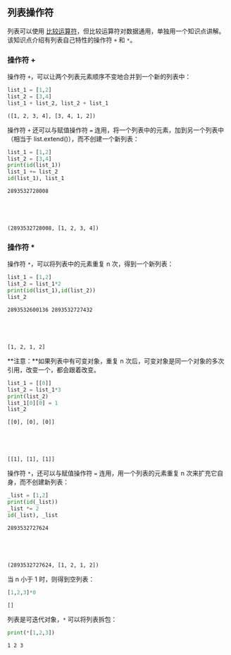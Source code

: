 ## 列表操作符

列表可以使用 [比较运算符](https://xue.cn/hub/reader?bookId=64&path=xue_python_kp/09_operator/02_compare.ipynb)，但比较运算符对数据通用，单独用一个知识点讲解。该知识点介绍有列表自己特性的操作符 `+` 和 `*`。

### 操作符 +

操作符 `+`，可以让两个列表元素顺序不变地合并到一个新的列表中：


```python
list_1 = [1,2]
list_2 = [3,4]
list_1 + list_2, list_2 + list_1
```




    ([1, 2, 3, 4], [3, 4, 1, 2])



操作符 `+` 还可以与赋值操作符 `=` 连用，将一个列表中的元素，加到另一个列表中（相当于 list.extend()），而不创建一个新列表：


```python
list_1 = [1,2]
list_2 = [3,4]
print(id(list_1))
list_1 += list_2
id(list_1), list_1
```

    2893532728008
    




    (2893532728008, [1, 2, 3, 4])



### 操作符 *

操作符 `*`，可以将列表中的元素重复 n 次，得到一个新列表：


```python
list_1 = [1,2]
list_2 = list_1*2
print(id(list_1),id(list_2))
list_2
```

    2893532600136 2893532727432
    




    [1, 2, 1, 2]



**注意：**如果列表中有可变对象，重复 n 次后，可变对象是同一个对象的多次引用，改变一个，都会跟着改变。


```python
list_1 = [[0]]
list_2 = list_1*3
print(list_2)
list_1[0][0] = 1
list_2
```

    [[0], [0], [0]]
    




    [[1], [1], [1]]



操作符 `*`，还可以与赋值操作符 `=` 连用，用一个列表的元素重复 n 次来扩充它自身，而不创建新列表：


```python
_list = [1,2]
print(id(_list))
_list *= 2
id(_list), _list
```

    2893532727624
    




    (2893532727624, [1, 2, 1, 2])



当 n 小于 1 时，则得到空列表：


```python
[1,2,3]*0
```




    []



列表是可迭代对象，`*` 可以将列表拆包：


```python
print(*[1,2,3])
```

    1 2 3
    
